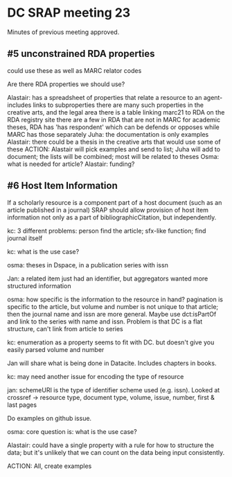 # DC SRAP meeting 23

Minutes of previous meeting approved.

## #5 unconstrained RDA properties
could use these as well as MARC relator codes

Are there RDA properties we should use?

Alastair: has a spreadsheet of properties that relate a resource to an agent-includes links to subproperties
	there are many such properties in the creative arts, and the legal area
	there is a table linking marc21 to RDA on the RDA registry site
	there are a few in RDA that are not in MARC
	for academic theses, RDA has 'has respondent' which can be defends or opposes while MARC has those separately
Juha: the documentation is only examples
Alastair: there could be a thesis in the creative arts that would use some of these 
ACTION: Alastair will pick examples and send to list; Juha will add to document; the lists will be combined; most will be related to theses
Osma: what is needed for article? Alastair: funding? 

## #6 Host Item Information
		 	 	 	 	 	
If a scholarly resource is a component part of a host document (such as an article published in a journal) SRAP should allow provision of host item information not only as a part of bibliographicCitation, but independently.

kc: 3 different problems: person find the article; sfx-like function; find journal itself

kc: what is the use case?

osma: theses in Dspace, in a publication series with issn

Jan: a related item just had an identifier, but aggregators wanted more structured information

osma: how specific is the information to the resource in hand? pagination is specific to the article, but volume and number is not unique to that article; then the journal name and issn are more general. Maybe use dct:isPartOf and link to the series with name and issn. Problem is that DC is a flat structure, can't link from article to series

kc: enumeration as a property seems to fit with DC. but doesn't give you easily parsed volume and number

Jan will share what is being done in Datacite. Includes chapters in books. 

kc: may need another issue for encoding the type of resource

jan: schemeURI is the type of identifier scheme used (e.g. issn). Looked at crossref
-> resource type, document type, volume, issue, number, first & last pages

Do examples on github issue.

osma: core question is: what is the use case?

Alastair: could have a single property with a rule for how to structure the data; but it's unlikely that we can count on the data being input consistently.

ACTION: All, create examples
